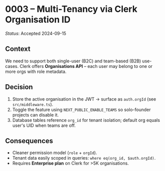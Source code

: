 # 0003 – Multi-Tenancy via Clerk Organisation ID

*Status*: Accepted 2024-09-15

## Context
We need to support both single-user (B2C) and team-based (B2B) use-cases. Clerk offers **Organisations API** – each user may belong to one or more orgs with role metadata.

## Decision
1. Store the active organisation in the JWT → surface as `auth.orgId` (see `src/middleware.ts`).
2. Toggle the feature using `NEXT_PUBLIC_ENABLE_TEAMS` so solo-founder projects can disable it.
3. Database tables reference `org_id` for tenant isolation; default org equals user's UID when teams are off.

## Consequences
+ Cleaner permission model (`role` + `orgId`).
+ Tenant data easily scoped in queries: `where eq(org_id, $auth.orgId)`.
+ Requires **Enterprise plan** on Clerk for >5K organisations.
